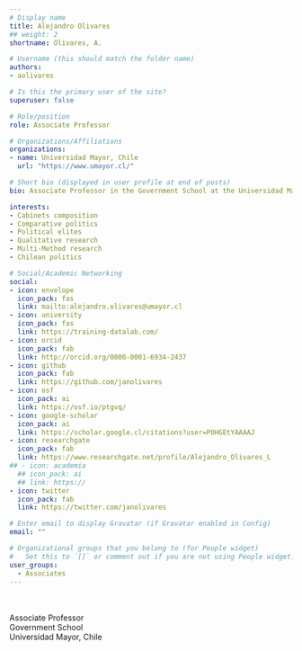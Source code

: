 ```yaml
---
# Display name
title: Alejandro Olivares
## weight: 2
shortname: Olivares, A.

# Username (this should match the folder name)
authors:
- aolivares

# Is this the primary user of the site?
superuser: false

# Role/position
role: Associate Professor

# Organizations/Affiliations
organizations:
- name: Universidad Mayor, Chile
  url: "https://www.umayor.cl/"

# Short bio (displayed in user profile at end of posts)
bio: Associate Professor in the Government School at the Universidad Mayor, Chile.

interests:
- Cabinets composition
- Comparative politics
- Political elites
- Qualitative research
- Multi-Method research
- Chilean politics

# Social/Academic Networking
social:
- icon: envelope
  icon_pack: fas
  link: mailto:alejandro.olivares@umayor.cl
- icon: university
  icon_pack: fas
  link: https://training-datalab.com/
- icon: orcid
  icon_pack: fab
  link: http://orcid.org/0000-0001-6934-2437
- icon: github
  icon_pack: fab
  link: https://github.com/janolivares
- icon: osf
  icon_pack: ai
  link: https://osf.io/ptgvq/
- icon: google-scholar
  icon_pack: ai
  link: https://scholar.google.cl/citations?user=POHGEtYAAAAJ
- icon: researchgate
  icon_pack: fab
  link: https://www.researchgate.net/profile/Alejandro_Olivares_L
## - icon: academia
  ## icon_pack: ai
  ## link: https://
- icon: twitter
  icon_pack: fab
  link: https://twitter.com/janolivares

# Enter email to display Gravatar (if Gravatar enabled in Config)
email: ""

# Organizational groups that you belong to (for People widget)
#   Set this to `[]` or comment out if you are not using People widget.
user_groups:
  - Associates
---
```


\
\
Associate Professor \
Government School \
Universidad Mayor, Chile
